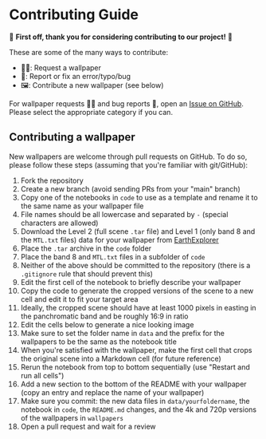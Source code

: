 # Contributing Guide

:tada: **First off, thank you for considering contributing to our project!** :tada:

These are some of the many ways to contribute:

* 🙏🏽: Request a wallpaper
* 🐛: Report or fix an error/typo/bug
* 🖼️: Contribute a new wallpaper (see below)

For wallpaper requests 🙏🏽 and bug reports 🐛, open an [Issue on
GitHub](https://github.com/leouieda/landsat-wallpapers/issues/new/choose).
Please select the appropriate category if you can.

## Contributing a wallpaper

New wallpapers are welcome through pull requests on GitHub. To do so, please
follow these steps (assuming that you're familiar with git/GitHub):

1. Fork the repository
1. Create a new branch (avoid sending PRs from your "main" branch)
1. Copy one of the notebooks in `code` to use as a template and rename it to
   the same name as your wallpaper file
1. File names should be all lowercase and separated by `-` (special characters
   are allowed)
1. Download the Level 2 (full scene `.tar` file) and Level 1 (only band 8 and
   the `MTL.txt` files) data for your wallpaper from
   [EarthExplorer](https://earthexplorer.usgs.gov/)
1. Place the `.tar` archive in the `code` folder
1. Place the band 8 and `MTL.txt` files in a subfolder of `code`
1. Neither of the above should be committed to the repository (there is a
   `.gitignore` rule that should prevent this)
1. Edit the first cell of the notebook to briefly describe your wallpaper
1. Copy the code to generate the cropped versions of the scene to a new cell
   and edit it to fit your target area
1. Ideally, the cropped scene should have at least 1000 pixels in easting in
   the panchromatic band and be roughly 16:9 in ratio
1. Edit the cells below to generate a nice looking image
1. Make sure to set the folder name in `data` and the prefix for the wallpapers
   to be the same as the notebook title
1. When you're satisfied with the wallpaper, make the first cell that crops the
   original scene into a Markdown cell (for future reference)
1. Rerun the notebook from top to bottom sequentially (use "Restart and run all
   cells")
1. Add a new section to the bottom of the README with your wallpaper (copy an
   entry and replace the name of your wallpaper)
1. Make sure you commit: the new data files in `data/yourfoldername`, the
   notebook in `code`, the `README.md` changes, and the 4k and 720p versions of
   the wallpapers in `wallpapers`
1. Open a pull request and wait for a review
